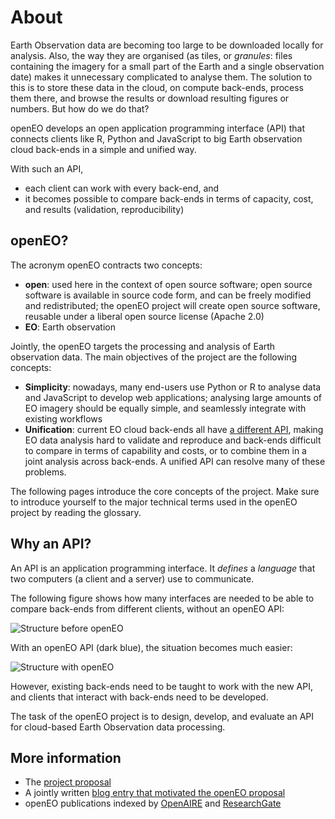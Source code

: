 # About

Earth Observation data are becoming too large to be downloaded locally for analysis. Also, the way they are organised (as tiles,
or _granules_: files containing the imagery for a small part of the Earth and a single observation date) makes it unnecessary
complicated to analyse them. The solution to this is to store these data in the cloud, on compute back-ends, process them there, and
browse the results or download resulting figures or numbers. But how do we do that?

openEO develops an open application programming interface (API) that connects clients like R, Python and JavaScript to big Earth observation cloud back-ends in a simple and unified way. 

With such an API, 
* each client can work with every back-end, and
* it becomes possible to compare back-ends in terms of capacity, cost, and results (validation, reproducibility)

## openEO?

The acronym openEO contracts two concepts:

- **open**: used here in the context of open source software; open source software is available in source code form, and can be freely modified and redistributed; the openEO project will create open source software, reusable under a liberal open source license (Apache 2.0)
- **EO**: Earth observation

Jointly, the openEO targets the processing and analysis of Earth observation data. The main objectives of the project are the following concepts:

- **Simplicity**: nowadays, many end-users use Python or R to analyse data and JavaScript to develop web applications; analysing large amounts of EO imagery should be equally simple, and seamlessly integrate with existing workflows
- **Unification**: current EO cloud back-ends all have [a different API](https://www.r-spatial.org/2016/11/29/openeo.html), making EO data analysis hard to validate and reproduce and back-ends difficult to compare in terms of capability and costs, or to combine them in a joint analysis across back-ends. A unified API can resolve many of these problems.

The following pages introduce the core concepts of the project. Make sure to introduce yourself to the major technical terms used in the openEO project by reading the <a :href="$site.themeConfig.docPath + 'glossary.html'">glossary</a>.

## Why an API?

An API is an application programming interface. It _defines_ a _language_ that two computers (a client and a server) use to communicate.

The following figure shows how many interfaces are needed to be able to compare back-ends from different clients, without an openEO API:

![Structure before openEO](/images/api.png)

With an openEO API (dark blue), the situation becomes much easier:

![Structure with openEO](/images/api2.png)

However, existing back-ends need to be taught to work with the new API, and clients that interact with back-ends need to be developed.

The task of the openEO project is to design, develop, and evaluate an API for cloud-based Earth Observation data processing.

## More information

* The [project proposal](https://zenodo.org/record/1065474)
* A jointly written [blog entry that motivated the openEO proposal](http://r-spatial.org/2016/11/29/openeo.html)
* openEO publications indexed by [OpenAIRE](https://explore.openaire.eu/search/advanced/research-outcomes?f0=relprojectid&fv0=corda__h2020%253A%253A40125fb230a91b0fb0b156b12cd90682) and [ResearchGate](https://www.researchgate.net/search.Search.html?type=project&query=openeo)
